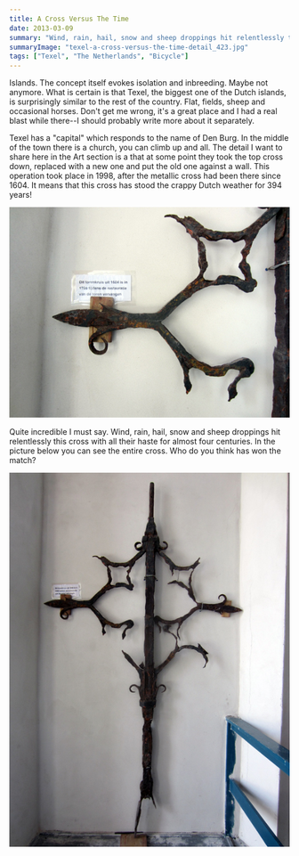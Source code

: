 ```yaml
---
title: A Cross Versus The Time
date: 2013-03-09
summary: "Wind, rain, hail, snow and sheep droppings hit relentlessly this cross for almost four centuries."
summaryImage: "texel-a-cross-versus-the-time-detail_423.jpg"
tags: ["Texel", "The Netherlands", "Bicycle"]
---
```


Islands. The concept itself evokes isolation and inbreeding. Maybe not anymore. What is certain is that Texel, the biggest one of the Dutch islands, is surprisingly similar to the rest of the country. Flat, fields, sheep and occasional horses. Don't get me wrong, it's a great place and I had a real blast while there--I should probably write more about it separately.

Texel has a "capital" which responds to the name of Den Burg. In the middle of the town there is a church, you can climb up and all. The detail I want to share here in the Art section is a that at some point they took the top cross down, replaced with a new one and put the old one against a wall. This operation took place in 1998, after the metallic cross had been there since 1604. It means that this cross has stood the crappy Dutch weather for 394 years!

![](texel-a-cross-versus-the-time-detail_423.jpg)

Quite incredible I must say. Wind, rain, hail, snow and sheep droppings hit relentlessly this cross with all their haste for almost four centuries. In the picture below you can see the entire cross. Who do you think has won the match?

![](a-cross-versus-the-time-entire-cross_752.jpg)




